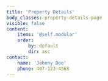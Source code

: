```yaml
---
title: 'Property Details'
body_classes: property-details-page
visible: false
content:
    items: '@self.modular'
    order:
        by: default
        dir: asc
contact:
    name: 'Johnny Doe'
    phone: 407-123-4568
---
```


